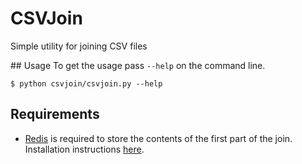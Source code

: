 CSVJoin
=======

Simple utility for joining CSV files

## Usage
To get the usage pass `--help` on the command line.
```
$ python csvjoin/csvjoin.py --help
```

## Requirements
* [Redis](http://redis.io) is required to store the contents of the first part of the join. Installation instructions [here](http://redis.io/download).

